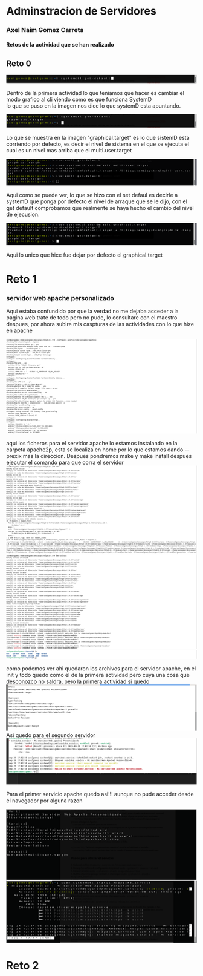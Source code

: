 # Adminstracion de Servidores 
### Axel Naim Gomez Carreta 
#### Retos de la actividad que se han realizado 
  
## Reto 0 

![Imagen Target](https://github.com/AxelGomez02/AdministracionServidores/blob/main/retos/imagenes/Captura%20desde%202023-09-24%2015-13-08.png)

Dentro de la primera actividad lo que teniamos que hacer es cambiar el modo grafico al cli viendo como es que funciona SystemD  
lo que se puso en la imagen nos dice lo que systemD esta apuntando. 

![Image Target](https://github.com/AxelGomez02/AdministracionServidores/blob/main/retos/imagenes/Captura%20desde%202023-09-24%2015-13-22.png)

Lo que se muestra en la imagen "graphical.target" es lo que sistemD esta corriendo por defecto, es decir el nivel de sistema en el que se ejecuta el cual es un nivel mas arriba que el multi.user.target

![Image Target](https://github.com/AxelGomez02/AdministracionServidores/blob/main/retos/imagenes/Captura%20desde%202023-09-24%2015-25-13.png)

Aqui como se puede ver, lo que se hizo con el set defaul es decirle a systemD que ponga por defecto el nivel de arraque que se le dijo, con el get default comprobamos que realmente se haya hecho el cambio del nivel de ejecusion.

![Image Target](https://github.com/AxelGomez02/AdministracionServidores/blob/main/retos/imagenes/Captura%20desde%202023-09-24%2015-26-06.png)

Aqui lo unico que hice fue dejar por defecto el graphical.target

# Reto 1
### servidor web apache personalizado 
Aqui estaba confundido por que la verdad no me dejaba acceder a la pagina web trate de todo pero no pude, lo consultare con el maestro despues, por ahora subire mis caspturas de las actividades con lo que hize en apache 

![TEXTO](https://github.com/AxelGomez02/AdministracionServidores/blob/main/retos/imagenes/Captura%20desde%202023-09-24%2018-10-22.png)

aqui los ficheros para el servidor apache lo estamos instalando en la carpeta apache2p, esta se localiza en home por lo que estamos dando --prexix mas la direccion. Despues pondremos make y make install despues ejecutar el comando para que corra el servidor 
![12212](https://github.com/AxelGomez02/AdministracionServidores/blob/main/retos/imagenes/Captura%20desde%202023-09-24%2018-11-47.png)
![3123324342](https://github.com/AxelGomez02/AdministracionServidores/blob/main/retos/imagenes/Captura%20desde%202023-09-24%2018-13-27.png)
![23324](https://github.com/AxelGomez02/AdministracionServidores/blob/main/retos/imagenes/Captura%20desde%202023-09-24%2018-13-47.png)

como podemos ver ahi quedaron los archivos para el servidor apache, en el init y todo quedo como el de la primera actividad pero cuya una cosa que desconozco no saldra, pero la primera actividad si quedo 
![233](https://github.com/AxelGomez02/AdministracionServidores/blob/main/retos/imagenes/Captura%20desde%202023-09-29%2021-14-12.png)
Asi quedo para el segundo servidor 
![32897](https://github.com/AxelGomez02/AdministracionServidores/blob/main/retos/imagenes/Captura%20desde%202023-09-29%2021-16-40.png)

Para el primer servicio apache quedo asi!!! aunque no pude acceder desde el navegador por alguna razon 

![856](https://github.com/AxelGomez02/AdministracionServidores/blob/main/retos/imagenes/Captura%20desde%202023-09-24%2012-46-28.png)
![43768](https://github.com/AxelGomez02/AdministracionServidores/blob/main/retos/imagenes/Captura%20desde%202023-09-24%2012-44-55.png)

# Reto 2
